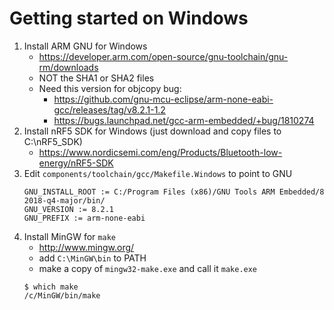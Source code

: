# Getting started on Windows
1. Install ARM GNU for Windows
    * https://developer.arm.com/open-source/gnu-toolchain/gnu-rm/downloads
    * NOT the SHA1 or SHA2 files
    * Need this version for objcopy bug:
        * https://github.com/gnu-mcu-eclipse/arm-none-eabi-gcc/releases/tag/v8.2.1-1.2
        * https://bugs.launchpad.net/gcc-arm-embedded/+bug/1810274
2. Install nRF5 SDK for Windows (just download and copy files to C:\nRF5_SDK)
    * https://www.nordicsemi.com/eng/Products/Bluetooth-low-energy/nRF5-SDK
3. Edit `components/toolchain/gcc/Makefile.Windows` to point to GNU
    ```
    GNU_INSTALL_ROOT := C:/Program Files (x86)/GNU Tools ARM Embedded/8 2018-q4-major/bin/
    GNU_VERSION := 8.2.1
    GNU_PREFIX := arm-none-eabi
    ```
4.  Install MinGW for `make`
    * http://www.mingw.org/
    * add `C:\MinGW\bin` to PATH
    * make a copy of `mingw32-make.exe` and call it `make.exe`
    ```
    $ which make
    /c/MinGW/bin/make
    ```
